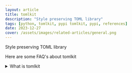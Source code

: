 ```yaml
---
layout: article
title: tomlkit
description: "Style preserving TOML library"
tags: [python, tomlkit, pypi tomlkit, pypi, references]
date: 2023-12-27
cover: /assets/images/related-articles/general.png
---
```


Style preserving TOML library

Here are some FAQ's about tomlkit
<details>
<summary>What is tomlkit</summary>
Style preserving TOML library
</details>

